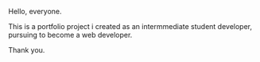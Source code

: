 Hello, everyone.

This is a portfolio project i created as an intermmediate student developer, pursuing to become a web developer.

Thank you.

